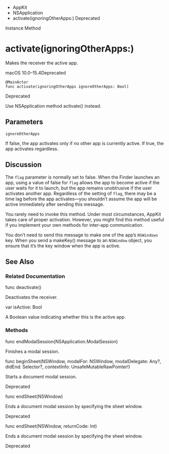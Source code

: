 

- AppKit
- NSApplication
-  activate(ignoringOtherApps:) Deprecated

Instance Method

# activate(ignoringOtherApps:)

Makes the receiver the active app.

macOS 10.0–15.4Deprecated

``` source
@MainActor
func activate(ignoringOtherApps ignoreOtherApps: Bool)
```

Deprecated

Use NSApplication method activate() instead.

## Parameters 

`ignoreOtherApps`  

If false, the app activates only if no other app is currently active. If true, the app activates regardless.

## Discussion

The `flag` parameter is normally set to false. When the Finder launches an app, using a value of false for `flag` allows the app to become active if the user waits for it to launch, but the app remains unobtrusive if the user activates another app. Regardless of the setting of `flag`, there may be a time lag before the app activates—you shouldn’t assume the app will be active immediately after sending this message.

You rarely need to invoke this method. Under most circumstances, AppKit takes care of proper activation. However, you might find this method useful if you implement your own methods for inter-app communication.

You don’t need to send this message to make one of the app’s `NSWindows` key. When you send a makeKey() message to an `NSWindow` object, you ensure that it’s the key window when the app is active.

## See Also

### Related Documentation

func deactivate()

Deactivates the receiver.

var isActive: Bool

A Boolean value indicating whether this is the active app.

### Methods

func endModalSession(NSApplication.ModalSession)

Finishes a modal session.

func beginSheet(NSWindow, modalFor: NSWindow, modalDelegate: Any?, didEnd: Selector?, contextInfo: UnsafeMutableRawPointer!)

Starts a document modal session.

Deprecated

func endSheet(NSWindow)

Ends a document modal session by specifying the sheet window.

Deprecated

func endSheet(NSWindow, returnCode: Int)

Ends a document modal session by specifying the sheet window.

Deprecated

